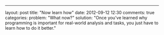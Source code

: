 ---
layout: post
title: "Now learn how"
date: 2012-09-12 12:30
comments: true
categories: 
problem: "What now?"
solution: "Once you've learned why programming is important for real-world analysis and tasks, you just have to learn how to do it better."
